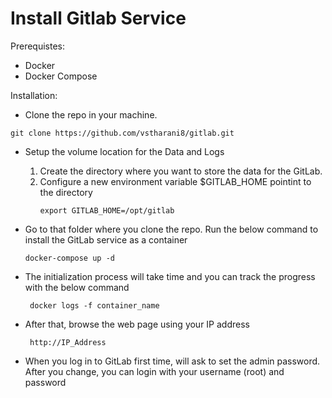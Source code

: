 # Install Gitlab Service

Prerequistes:

* Docker
* Docker Compose

Installation:

* Clone the repo in your machine.

```
git clone https://github.com/vstharani8/gitlab.git
```
* Setup the volume location for the Data and Logs

  1. Create the directory where you want to store the data for the GitLab.
  2. Configure a new environment variable $GITLAB_HOME pointint to the directory
      ```
      export GITLAB_HOME=/opt/gitlab
      ```
* Go to that folder where you clone the repo. Run the below command to install the GitLab service as a container
    ```
    docker-compose up -d
    ```
* The initialization process will take time and you can track the progress with the below command
    ```
     docker logs -f container_name
    ```
* After that, browse the web page using your IP address
    ```
     http://IP_Address
    ```
* When you log in to GitLab first time, will ask to set the admin password. After you change, you can login with your username (root) and password


